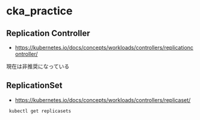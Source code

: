 # cka_practice

## Replication Controller

- https://kubernetes.io/docs/concepts/workloads/controllers/replicationcontroller/

現在は非推奨になっている


## ReplicationSet

- https://kubernetes.io/docs/concepts/workloads/controllers/replicaset/




```bash
 kubectl get replicasets
```

